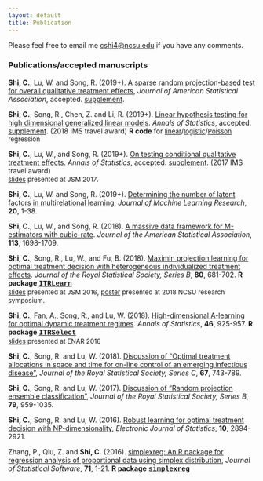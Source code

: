 ```yaml
---
layout: default
title: Publication
---
```


<!---### Publication-->

Please feel free to email me <cshi4@ncsu.edu> if you have any comments. 

### Publications/accepted manuscripts

**Shi, C.**, Lu, W. and Song, R. (2019+). [A sparse random projection-based test for overall qualitative treatment effects](./paper/OQTE.pdf), _Journal of American Statistical Association_, accepted. [supplement](./paper/suppOQTE.pdf). 

**Shi, C.**, Song, R., Chen, Z. and Li, R. (2019+). [Linear hypothesis testing for high dimensional generalized linear models](./paper/hdlineartest.pdf). 
_Annals of Statistics_, accepted. [supplement](./paper/supphdlineartest.pdf). (2018 IMS travel award) 
**R code** for</font> [<font size="2.5">linear</font>](./code/lm_ADMM0.r)/[<font size="2.5">logistic</font>](./code/Logistic_ADMM0.r)/[<font size="2.5">Poisson</font>](./code/Poisson_ADMM0.r) <font size="2.5">regression</font>

**Shi, C.**, Lu, W., and Song, R. (2019+). [On testing conditional qualitative treatment effects](./paper/CQTEaccept.pdf). _Annals of Statistics_, accepted. 
[supplement](./paper/suppCQTEaccept.pdf). (2017 IMS travel award) <br/> [<font size="2.5">slides</font>](./slides/JSM2017.pdf) <font size="2.5">presented at JSM 2017</font>.

**Shi, C.**, Lu, W. and Song, R. (2019+). [Determining the number of latent factors in multirelational learning](http://www.jmlr.org/papers/v20/18-037.html), _Journal of Machine Learning Research_, **20**, 1-38.

**Shi, C.**, Lu, W., and Song, R. (2018). [A massive data framework for M-estimators with cubic-rate](https://www.tandfonline.com/doi/full/10.1080/01621459.2017.1360779). _Journal of the American Statistical Association_, **113**, 1698-1709.

**Shi, C.**, Song, R., Lu, W., and Fu, B. (2018). [Maximin projection learning for optimal treatment decision with heterogeneous individualized treatment effects](https://rss.onlinelibrary.wiley.com/doi/abs/10.1111/rssb.12273). _Journal of the Royal Statistical Society, Series B_, **80**, 681-702. 
**R package** [<span style="font-family:courier;">**ITRLearn**</span>](https://cran.r-project.org/web/packages/ITRLearn/index.html)
<br/> [<font size="2.5">slides</font>](./slides/JSM2016.pdf) <font size="2.5">presented at JSM 2016</font>, [<font size="2.5">poster</font>](./slides/NCSU2018.pdf) <font size="2.5">presented at 2018 NCSU research symposium</font>. 

**Shi, C.**, Fan, A., Song, R., and Lu, W. (2018). [High-dimensional A-learning for optimal dynamic treatment regimes](https://projecteuclid.org/euclid.aos/1525313071). _Annals of Statistics_, **46**, 925-957.
**R package** [<span style="font-family:courier;">**ITRSelect**</span>](https://cran.r-project.org/web/packages/ITRSelect/index.html) <br/> [<font size="2.5">slides</font>](./slides/ENAR2016spring.pdf) <font size="2.5">presented at ENAR 2016</font>

**Shi, C.**, Song, R. and Lu, W. (2018). [Discussion of “Optimal treatment allocations in space and time for on-line control of an emerging infectious disease”](https://rss.onlinelibrary.wiley.com/doi/10.1111/rssc.12266), _Journal of the Royal Statistical Society, Series C_, **67**, 743-789.

**Shi, C.**, Song, R. and Lu, W. (2017). [Discussion of “Random projection ensemble classification”](https://rss.onlinelibrary.wiley.com/doi/full/10.1111/rssb.12228), _Journal of the Royal Statistical Society, Series B_, **79**, 959-1035.

**Shi, C.**, Song, R. and Lu, W. (2016). [Robust learning for optimal treatment decision with NP-dimensionality](https://projecteuclid.org/euclid.ejs/1476368559), _Electronic Journal of Statistics_, **10**, 2894-2921.

Zhang, P., Qiu, Z. and **Shi, C.** (2016). [simplexreg: An R package for regression analysis of proportional data using simplex distribution](https://www.jstatsoft.org/article/view/v071i11), _Journal of Statistical Software_, **71**, 1-21.
**R package** [<span style="font-family:courier;">**simplexreg**</span>](https://cran.r-project.org/web/packages/simplexreg/index.html)

